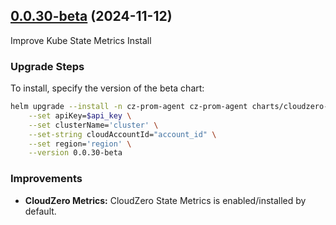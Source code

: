 ## [0.0.30-beta](https://github.com/cloudzero/cloudzero-charts/compare/v0.0.28...v0.0.30-beta) (2024-11-12)

Improve Kube State Metrics Install

### Upgrade Steps
To install, specify the version of the beta chart:

``` bash
helm upgrade --install -n cz-prom-agent cz-prom-agent charts/cloudzero-agent \
    --set apiKey=$api_key \
    --set clusterName='cluster' \
    --set-string cloudAccountId="account_id" \
    --set region='region' \
    --version 0.0.30-beta

```

### Improvements
* **CloudZero Metrics:** CloudZero State Metrics is enabled/installed by default.

```
